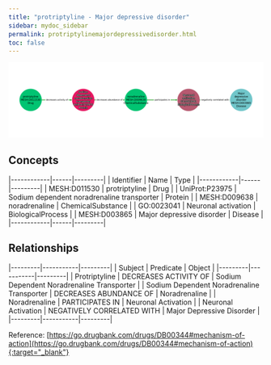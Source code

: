 ```yaml
---
title: "protriptyline - Major depressive disorder"
sidebar: mydoc_sidebar
permalink: protriptylinemajordepressivedisorder.html
toc: false 
---
```


![Path Visualization](/images/protriptylinemajordepressivedisorder.png)

## Concepts

|------------|------|---------|
| Identifier | Name | Type    |
|------------|------|---------|
| MESH:D011530 | protriptyline | Drug |
| UniProt:P23975 | Sodium dependent noradrenaline transporter | Protein |
| MESH:D009638 | noradrenaline | ChemicalSubstance |
| GO:0023041 | Neuronal activation | BiologicalProcess |
| MESH:D003865 | Major depressive disorder | Disease |
|------------|------|---------|

## Relationships

|---------|-----------|---------|
| Subject | Predicate | Object  |
|---------|-----------|---------|
| Protriptyline | DECREASES ACTIVITY OF | Sodium Dependent Noradrenaline Transporter |
| Sodium Dependent Noradrenaline Transporter | DECREASES ABUNDANCE OF | Noradrenaline |
| Noradrenaline | PARTICIPATES IN | Neuronal Activation |
| Neuronal Activation | NEGATIVELY CORRELATED WITH | Major Depressive Disorder |
|---------|-----------|---------|

Reference: [https://go.drugbank.com/drugs/DB00344#mechanism-of-action](https://go.drugbank.com/drugs/DB00344#mechanism-of-action){:target="_blank"}